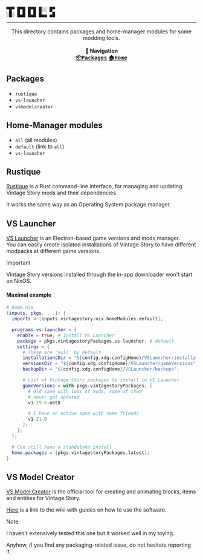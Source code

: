 ```
▀█▀ █▀█ █▀█ █░░ █▀
░█░ █▄█ █▄█ █▄▄ ▄█
```

---

<p align="center">
This directory contains packages and home-manager modules for some modding tools.
<br><br><b>🧭 Navigation</b><br>
<kbd><a href="https://github.com/PierreBorine/vintagestory-nix/tree/master/packages"><b>📦Packages</b></a></kbd>
<kbd><a href="https://github.com/PierreBorine/vintagestory-nix"><b>🏠Home</b></a></kbd>
</p>

## Packages
- `rustique`
- `vs-launcher`
- `vsmodelcreator`

## Home-Manager modules
- `all` (all modules)
- `default` (link to `all`)
- `vs-launcher`

## Rustique
[Rustique](https://github.com/Tekunogosu/Rustique) is a Rust command-line interface,
for managing and updating Vintage Story mods and their dependencies.

It works the same way as an Operating System package manager.

## VS Launcher
[VS Launcher](https://github.com/XurxoMF/vs-launcher) is an Electron-based game versions and mods manager.<br>
You can easily create isolated installations of Vintage Story to have different modpacks at different game versions.

> [!IMPORTANT]
> Vintage Story versions installed through the in-app downloader won't start on NixOS.

#### Maximal example
```nix
# home.nix
{inputs, pkgs, ...}: {
  imports = [inputs.vintagestory-nix.homeModules.default];

  programs.vs-launcher = {
    enable = true; # Install VS Launcher
    package = pkgs.vintagestoryPackages.vs-launcher; # default
    settings = {
      # These are 'null' by default
      installationsDir = "${config.xdg.configHome}/VSLauncher/installations";
      versionsDir = "${config.xdg.configHome}/VSLauncher/gameVersions";
      backupDir = "${config.xdg.configHome}/VSLauncher/backups";

      # List of Vintage Story packages to install in VS Launcher
      gameVersions = with pkgs.vintagestoryPackages; [
        # Old save with lots of mods, some of them
        # never got updated
        v1-19-6-net8

        # I have an active save with some friends
        v1-21-0
      ];
    };
  };

  # Can still have a standalone install
  home.packages = [pkgs.vintagestoryPackages.latest];
}
```

## VS Model Creator
[VS Model Creator](https://github.com/anegostudios/vsmodelcreator) is the official tool for creating and animating blocks, items and entities for Vintage Story.

[Here](https://wiki.vintagestory.at/Modding:VS_Model_Creator) is a link to the wiki with guides on how to use the software.

> [!NOTE]
> I haven't extensively tested this one but it worked well in my toying.
>
> Anyhow, if you find any packaging-related issue, do not hesitate reporting it.
